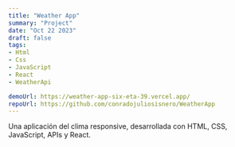 ```yaml
---
title: "Weather App"
summary: "Project"
date: "Oct 22 2023"
draft: false
tags:
- Html
- Css
- JavaScript
- React
- WeatherApi

demoUrl: https://weather-app-six-eta-39.vercel.app/
repoUrl: https://github.com/conradojuliosisnero/WeatherApp
---
```


Una aplicación del clima responsive, desarrollada con HTML, CSS, JavaScript, APIs y React.